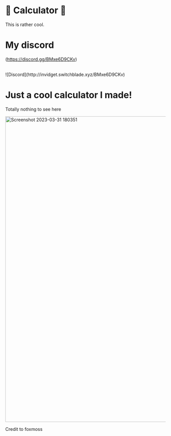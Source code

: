 # 🧮 Calculator 🧮

This is rather cool.

# My discord
(https://discord.gg/BMxe6D9CKv)

<br>
![Discord](http://invidget.switchblade.xyz/BMxe6D9CKv)

# Just a cool calculator I made!

Totally nothing to see here

<img width="960" alt="Screenshot 2023-03-31 180351" src="https://user-images.githubusercontent.com/119009502/229258163-f15f73f1-6e36-445c-9695-231e35ebbaca.png">

Credit to foxmoss
